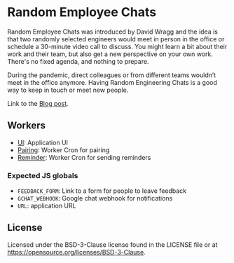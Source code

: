 # Random Employee Chats

Random Employee Chats was introduced by David Wragg and the idea is that two randomly selected engineers would meet in person in the office or schedule a 30-minute video call to discuss. You might learn a bit about their work and their team, but also get a new perspective on your own work. There's no fixed agenda, and nothing to prepare.

During the pandemic, direct colleagues or from different teams wouldn’t meet in the office anymore. Having Random Engineering Chats is a good way to keep in touch or meet new people.

Link to the [Blog post].

## Workers

- [UI]: Application UI
- [Pairing]: Worker Cron for pairing
- [Reminder]: Worker Cron for sending reminders

### Expected JS globals

- `FEEDBACK_FORM`: Link to a form for people to leave feedback
- `GCHAT_WEBHOOK`: Google chat webhook for notifications
- `URL`: application URL

## License

Licensed under the BSD-3-Clause license found in the LICENSE file or at https://opensource.org/licenses/BSD-3-Clause.

[UI]: src/workers/randengchat
[Pairing]: src/workers/cron-pair
[Reminder]: src/workers/cron-reminder
[Blog post]: https://blog.cloudflare.com/random-employee-chats-cloudflare/
